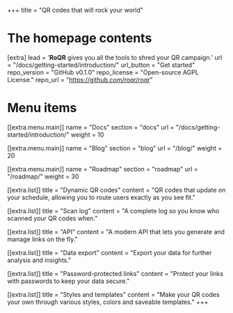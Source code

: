 +++
title = "QR codes that will rock your world"


# The homepage contents
[extra]
lead = '<b>RoQR</b> gives you all the tools to shred your QR campaign.'
url = "/docs/getting-started/introduction/"
url_button = "Get started"
repo_version = "GitHub v0.1.0"
repo_license = "Open-source AGPL License."
repo_url = "https://github.com/roqr/roqr"

# Menu items
[[extra.menu.main]]
name = "Docs"
section = "docs"
url = "/docs/getting-started/introduction/"
weight = 10

[[extra.menu.main]]
name = "Blog"
section = "blog"
url = "/blog/"
weight = 20

[[extra.menu.main]]
name = "Roadmap"
section = "roadmap"
url = "/roadmap/"
weight = 30

[[extra.list]]
title = "Dynamic QR codes"
content = "QR codes that update on your schedule, allowing you to route users exactly as you see fit."

[[extra.list]]
title = "Scan log"
content = "A complete log so you know who scanned your QR codes when."

[[extra.list]]
title = "API"
content = "A modern API that lets you generate and manage links on the fly."

[[extra.list]]
title = "Data export"
content = "Export your data for further analysis and insights."

[[extra.list]]
title = "Password-protected links"
content = "Protect your links with passwords to keep your data secure."

[[extra.list]]
title = "Styles and templates"
content = "Make your QR codes your own through various styles, colors and saveable templates."
+++
